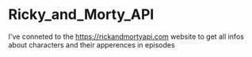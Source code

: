 # Ricky_and_Morty_API

I've conneted to the https://rickandmortyapi.com website to get all infos about characters and their apperences in episodes  
